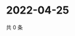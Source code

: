 # 2022-04-25

共 0 条

<!-- BEGIN WEIBO -->
<!-- 最后更新时间 Mon Apr 25 2022 20:23:41 GMT+0800 (China Standard Time) -->

<!-- END WEIBO -->
